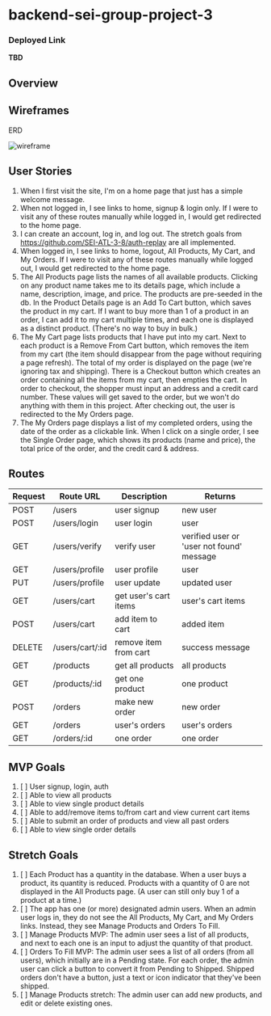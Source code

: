 # backend-sei-group-project-3
### Deployed Link
**TBD**

## Overview

## Wireframes

ERD

![wireframe](https://i.imgur.com/HBQ4K3O.png)

## User Stories
1. When I first visit the site, I'm on a home page that just has a simple welcome message.
1. When not logged in, I see links to home, signup & login only. If I were to visit any of these routes manually while logged in, I would get redirected to the home page.
1. I can create an account, log in, and log out. The stretch goals from https://github.com/SEI-ATL-3-8/auth-replay are all implemented.
1. When logged in, I see links to home, logout, All Products, My Cart, and My Orders. If I were to visit any of these routes manually while logged out, I would get redirected to the home page.
1. The All Products page lists the names of all available products. Clicking on any product name takes me to its details page, which include a name, description, image, and price. The products are pre-seeded in the db. In the Product Details page is an Add To Cart button, which saves the product in my cart. If I want to buy more than 1 of a product in an order, I can add it to my cart multiple times, and each one is displayed as a distinct product. (There's no way to buy in bulk.)
1. The My Cart page lists products that I have put into my cart. Next to each product is a Remove From Cart button, which removes the item from my cart (the item should disappear from the page without requiring a page refresh). The total of my order is displayed on the page (we're ignoring tax and shipping). There is a Checkout button which creates an order containing all the items from my cart, then empties the cart. In order to checkout, the shopper must input an address and a credit card number. These values will get saved to the order, but we won't do anything with them in this project. After checking out, the user is redirected to the My Orders page.
1. The My Orders page displays a list of my completed orders, using the date of the order as a clickable link. When I click on a single order, I see the Single Order page, which shows its products (name and price), the total price of the order, and the credit card & address.

## Routes
| Request   | Route URL  | Description   | Returns   |
| --------- | --------- | ------------- | --------- |
|   POST    | /users    | user signup   | new user
|   POST    | /users/login | user login | user
|   GET     | /users/verify | verify user | verified user or 'user not found' message
|   GET     | /users/profile | user profile | user
|   PUT     | /users/profile | user update | updated user
|   GET     | /users/cart | get user's cart items | user's cart items
|   POST     | /users/cart | add item to cart | added item
|   DELETE     | /users/cart/:id | remove item from cart | success message
|   GET     | /products | get all products | all products
|   GET     | /products/:id | get one product | one product
|   POST     | /orders | make new order | new order
|   GET     | /orders | user's orders | user's orders
|   GET     | /orders/:id | one order | one order
    
## MVP Goals
1. [ ] User signup, login, auth
1. [ ] Able to view all products
1. [ ] Able to view single product details
1. [ ] Able to add/remove items to/from cart and view current cart items
1. [ ] Able to submit an order of products and view all past orders
1. [ ] Able to view single order details

## Stretch Goals
1. [ ] Each Product has a quantity in the database. When a user buys a product, its quantity is reduced. Products with a quantity of 0 are not displayed in the All Products page. (A user can still only buy 1 of a product at a time.)
1. [ ] The app has one (or more) designated admin users. When an admin user logs in, they do not see the All Products, My Cart, and My Orders links. Instead, they see Manage Products and Orders To Fill.
1. [ ] Manage Products MVP: The admin user sees a list of all products, and next to each one is an input to adjust the quantity of that product.
1. [ ] Orders To Fill MVP: The admin user sees a list of all orders (from all users), which initially are in a Pending state. For each order, the admin user can click a button to convert it from Pending to Shipped. Shipped orders don't have a button, just a text or icon indicator that they've been shipped.
1. [ ] Manage Products stretch: The admin user can add new products, and edit or delete existing ones.

